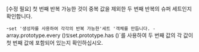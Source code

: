 [수정 필요]
첫 번째 반복 가능한 것이 중복 값을 제외한 두 번째 반복의 슈퍼 세트인지 확인합니다.

-`set '생성자를 사용하여 각각의 반복 가능한'세트 '객체를 만듭니다.
-`array.prototype.every ()`및`set.prototype.has ()`를 사용하여 두 번째 값의 각 값이 첫 번째 값에 포함되어 있는지 확인하십시오.